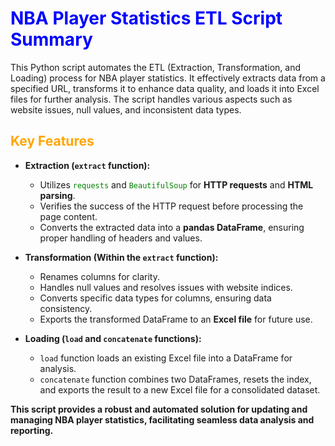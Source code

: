 # <span style="color:blue;">NBA Player Statistics ETL Script Summary</span>

This Python script automates the ETL (Extraction, Transformation, and Loading) process for NBA player statistics. It effectively extracts data from a specified URL, transforms it to enhance data quality, and loads it into Excel files for further analysis. The script handles various aspects such as website issues, null values, and inconsistent data types.

## <span style="color:orange;">Key Features</span>

- **Extraction (`extract` function):**
  - Utilizes <span style="color:green;">`requests`</span> and <span style="color:green;">`BeautifulSoup`</span> for **HTTP requests** and **HTML parsing**.
  - Verifies the success of the HTTP request before processing the page content.
  - Converts the extracted data into a **pandas DataFrame**, ensuring proper handling of headers and values.

- **Transformation (Within the `extract` function):**
  - Renames columns for clarity.
  - Handles null values and resolves issues with website indices.
  - Converts specific data types for columns, ensuring data consistency.
  - Exports the transformed DataFrame to an **Excel file** for future use.

- **Loading (`load` and `concatenate` functions):**
  - `load` function loads an existing Excel file into a DataFrame for analysis.
  - `concatenate` function combines two DataFrames, resets the index, and exports the result to a new Excel file for a consolidated dataset.

**This script provides a robust and automated solution for updating and managing NBA player statistics, facilitating seamless data analysis and reporting.**
